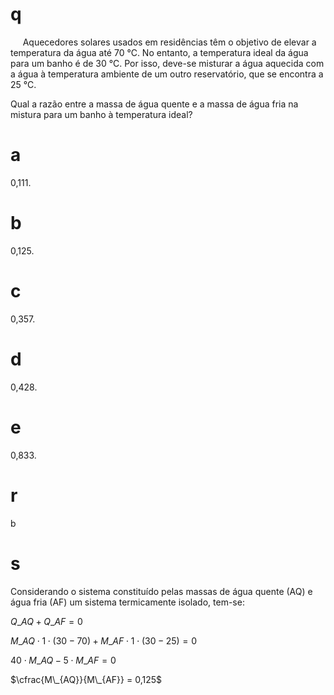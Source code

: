 # q
     Aquecedores solares usados em residências têm o objetivo de elevar a temperatura da água até 70 °C. No entanto, a temperatura ideal da água para um banho é de 30 °C. Por isso, deve-se misturar a água aquecida com a água à temperatura ambiente de um outro reservatório, que se encontra a 25 °C.

Qual a razão entre a massa de água quente e a massa de água fria na mistura para um banho à temperatura ideal?

# a
0,111.

# b
0,125.

# c
0,357.

# d
0,428.

# e
0,833.

# r
b

# s
Considerando o sistema constituído pelas massas de água quente (AQ) e água fria (AF) um sistema termicamente isolado, tem-se:

$Q\_{AQ} + Q\_{AF} = 0$

$M\_{AQ} \cdot 1 \cdot (30-70) + M\_{AF} \cdot 1 \cdot (30-25) = 0$

$40 \cdot M\_{AQ} - 5 \cdot M\_{AF} = 0$

$\cfrac{M\_{AQ}}{M\_{AF}} = 0,125$
